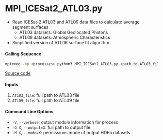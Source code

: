 MPI_ICESat2_ATL03.py
====================

- Read ICESat-2 ATL03 and ATL09 data files to calculate average segment surfaces  
    * ATL03 datasets: Global Geolocated Photons  
    * ATL09 datasets: Atmospheric Characteristics  
- Simplified version of ATL06 surface fit algorithm  

#### Calling Sequence
```bash
mpiexec -np <processes> python3 MPI_ICESat2_ATL03.py <path_to_ATL03_file> <path_to_ATL09_file>
```
[Source code](https://github.com/tsutterley/read-ICESat-2/blob/master/scripts/MPI_ICESat2_ATL03.py)  

#### Inputs
1. `ATL03_file`: full path to ATL03 file  
2. `ATL09_file`: full path to ATL09 file  

#### Command Line Options
- `-V`, `--verbose`: output module information for process  
- `-O X`, `--output=X`: full path to output file  
- `-M X`, `--mode=X`: permissions mode of output HDF5 datasets  
